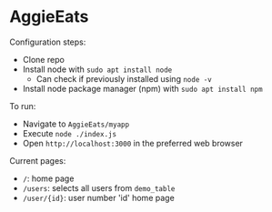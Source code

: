 # AggieEats

Configuration steps:
  - Clone repo
  - Install node with `sudo apt install node`
    - Can check if previously installed using `node -v`
  - Install node package manager (npm) with `sudo apt install npm`

To run:
  - Navigate to `AggieEats/myapp`
  - Execute `node ./index.js`
  - Open `http://localhost:3000` in the preferred web browser


Current pages:
  - `/`: home page
  - `/users`: selects all users from `demo_table`
  - `/user/{id}`: user number 'id' home page
